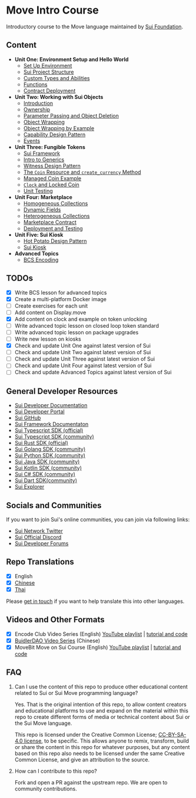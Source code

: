 # Move Intro Course

Introductory course to the Move language maintained by [Sui Foundation](https://suifoundation.org/).

## Content

- **Unit One: Environment Setup and Hello World**
    - [Set Up Environment](./unit-one/lessons/1_set_up_environment.md)
    - [Sui Project Structure](./unit-one/lessons/2_sui_project_structure.md)
    - [Custom Types and Abilities](./unit-one/lessons/3_custom_types_and_abilities.md)
    - [Functions](./unit-one/lessons/4_functions.md)
    - [Contract Deployment](./unit-one/lessons/5_contract_deployment.md)
- **Unit Two: Working with Sui Objects**
    - [Introduction](./unit-two/lessons/1_working_with_sui_objects.md)
    - [Ownership](./unit-two/lessons/2_ownership.md)
    - [Parameter Passing and Object Deletion](./unit-two/lessons/3_parameter_passing_and_object_deletion.md)
    - [Object Wrapping](./unit-two/lessons/4_object_wrapping.md)
    - [Object Wrapping by Example](./unit-two/lessons/5_object_wrapping_example.md)
    - [Capability Design Pattern](./unit-two/lessons/6_capability_design_pattern.md)
    - [Events](./unit-two/lessons/7_events.md)
- **Unit Three: Fungible Tokens**
    - [Sui Framework](./unit-three/lessons/1_sui_framework.md)
    - [Intro to Generics](./unit-three/lessons/2_intro_to_generics.md)
    - [Witness Design Pattern](./unit-three/lessons/3_witness_design_pattern.md)
    - [The `Coin` Resource and `create_currency` Method](./unit-three/lessons/4_the_coin_resource_and_create_currency.md)
    - [Managed Coin Example](./unit-three/lessons/5_managed_coin.md)
    - [`Clock` and Locked Coin](./unit-three/lessons/6_clock_and_locked_coin.md)
    - [Unit Testing](./unit-three/lessons/7_unit_testing.md)    
- **Unit Four: Marketplace**
    - [Homogeneous Collections](./unit-four/lessons/1_homogeneous_collections.md)
    - [Dynamic Fields](./unit-four/lessons/2_dynamic_fields.md)
    - [Heterogeneous Collections](./unit-four/lessons/3_heterogeneous_collections.md)
    - [Marketplace Contract](./unit-four/lessons/4_marketplace_contract.md)
    - [Deployment and Testing](./unit-four/lessons/5_deployment_and_testing.md)
- **Unit Five: Sui Kiosk**
    - [Hot Potato Design Pattern](./unit-five/lessons/1_hot_potato_pattern.md)
    - [Sui Kiosk](./unit-five/lessons/2_kiosk.md)
- **Advanced Topics**
    - [BCS Encoding](./advanced-topics/BCS_encoding/lessons/BCS_encoding.md)

## TODOs

- [x] Write BCS lesson for advanced topics
- [x] Create a multi-platform Docker image
- [ ] Create exercises for each unit
- [ ] Add content on Display.move
- [x] Add content on clock and example on token unlocking
- [ ] Write advanced topic lesson on closed loop token standard
- [ ] Write advanced topic lesson on package upgrades
- [ ] Write new lesson on kiosks
- [x] Check and update Unit One against latest version of Sui
- [ ] Check and update Unit Two against latest version of Sui
- [ ] Check and update Unit Three against latest version of Sui
- [ ] Check and update Unit Four against latest version of Sui
- [ ] Check and update Advanced Topics against latest version of Sui

## General Developer Resources

- [Sui Developer Documentation](https://docs.sui.io/build)
- [Sui Developer Portal](https://sui.io/developers)
- [Sui GitHub](https://github.com/MystenLabs/sui)
- [Sui Framework Documentaton](https://github.com/MystenLabs/sui/tree/main/crates/sui-framework/docs)
- [Sui Typescript SDK (official)](https://github.com/MystenLabs/sui/tree/main/sdk/typescript)
- [Sui Typescript SDK (community)](https://github.com/scallop-io/sui-kit)
- [Sui Rust SDK (official)](https://github.com/MystenLabs/sui/tree/main/crates/sui-sdk)
- [Sui Golang SDK (community)](https://github.com/coming-chat/go-sui-sdk)
- [Sui Python SDK (community)](https://github.com/FrankC01/pysui)
- [Sui Java SDK (community)](https://github.com/GrapeBaBa/sui4j)
- [Sui Kotlin SDK (community)](https://github.com/cosmostation/suikotlin)
- [Sui C# SDK (community)](https://github.com/d-moos/SuiNet)
- [Sui Dart SDK(community)](https://github.com/mofalabs/sui)
- [Sui Explorer](https://suiexplorer.com/)

## Socials and Communities

If you want to join Sui's online communities, you can join via following links:

- [Sui Network Twitter](https://twitter.com/SuiNetwork) 
- [Sui Official Discord](https://discord.gg/sui)
- [Sui Developer Forums](https://forums.sui.io/)

## Repo Translations

- [x] English
- [x] [Chinese](https://github.com/RandyPen/sui-move-intro-course-zh)
- [x] [Thai](https://github.com/Contribution-DAO/sui-move-intro-course-thai)

Please [get in touch](mailto:henry@sui.io) if you want to help translate this into other languages. 

## Videos and Other Formats

- [x] Encode Club Video Series (English) [YouTube playlist](https://www.youtube.com/playlist?list=PLfEHHr3qexv_aE7p6oDyVtD3WQsDsJngr) | [tutorial and code](https://github.com/sui-foundation/encode-sui-educate)
- [x] [BuidlerDAO Video Series](https://www.bilibili.com/video/BV1RY411v7YU) (Chinese)
- [x] MoveBit Move on Sui Course (English) [YouTube playlist](https://www.youtube.com/playlist?list=PL3id4Z64z2sNED_aH7UYIFFwy6MsvKCN9) | [tutorial and code](https://github.com/movebit/sui-course-2023)

## FAQ

1. Can I use the content of this repo to produce other educational content related to Sui or Sui Move programming language? 

    Yes. That is the original intention of this repo, to allow content creators and educational platforms to use and expand on the material within this repo to create different forms of media or technical content about Sui or the Sui Move language. 

    This repo is licensed under the Creative Common License; [CC-BY-SA-4.0 license](https://github.com/sui-foundation/sui-move-intro-course/blob/main/LICENSE), to be specific. This allows anyone to remix, transform, build or share the content in this repo for whatever purposes, but any content based on this repo also needs to be licensed under the same Creative Common License, and give an attribution to the source. 

2. How can I contribute to this repo? 

    Fork and open a PR against the upstream repo. We are open to community contributions. 




